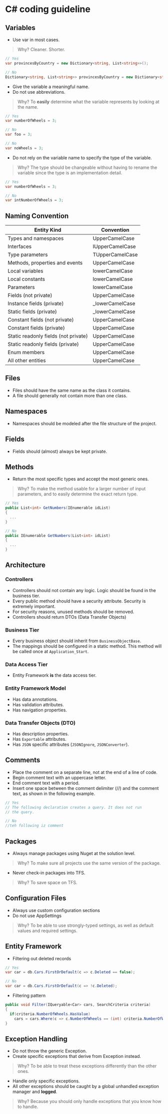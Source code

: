 # C# coding guideline

## Variables

- Use var in most cases.

> Why? Cleaner. Shorter.

```csharp
// Yes
var provincesByCountry = new Dictionary<string, List<string>>();

// No
Dictionary<string, List<string>> provincesByCountry = new Dictionary<string, List<string>>();
```

- Give the variable a meaningful name.
- Do not use abbreviations.

> Why? To **easily** determine what the variable represents by looking at the name.

```csharp
// Yes
var numberOfWheels = 3;

// No
var foo = 3;

// No
var noWheels = 3;
```

- Do not rely on the variable name to specify the type of the variable.

> Why? The type should be changeable without having to rename the variable since the type is an implementation detail.

```csharp
// Yes
var numberOfWheels = 3;

// No
var intNumberOfWheels = 3;
```

## Naming Convention

Entity Kind  | Convention
------------ | -------------
Types and namespaces  | UpperCamelCase
Interfaces  | IUpperCamelCase
Type parameters | TUpperCamelCase
Methods, properties and events | UpperCamelCase
Local variables | lowerCamelCase
Local constants | lowerCamelCase
Parameters | lowerCamelCase
Fields (not private) | UpperCamelCase
Instance fields (private) | _lowerCamelCase
Static fields (private) | _lowerCamelCase
Constant fields (not private) | UpperCamelCase
Constant fields (private) | UpperCamelCase
Static readonly fields (not private) | UpperCamelCase
Static readonly fields (private) | UpperCamelCase
Enum members | UpperCamelCase
All other entities | UpperCamelCase

## Files

- Files should have the same name as the class it contains.
- A file should generally not contain more than one class.

## Namespaces

- Namespaces should be modeled after the file structure of the project.

## Fields
- Fields should (almost) always be kept private.

## Methods

- Return the most specific types and accept the most generic ones.

> Why? To make the method usable for a larger number of input parameters, and to easily determine the exact return type.

```csharp
// Yes
public List<int> GetNumbers(IEnumerable idList)
{
  ...
}

// No
public IEnumerable GetNumbers(List<int> idList)
{
  ...
}
```
## Architecture

### Controllers

- Controllers should not contain any logic. Logic should be found in the business tier.
- Every public method should have a security attribute. Security is extremely important.
- For security reasons, unused methods should be removed.
- Controllers should return DTOs (Data Transfer Objects)

### Business Tier

- Every business object should inherit from `BusinessObjectBase`.
- The mappings should be configured in a static method. This method will be called once at `Application_Start`.

### Data Access Tier

- Entity Framework **is** the data access tier.

### Entity Framework Model

-  Has data annotations.
-  Has validation attributes.
-  Has navigation properties.

### Data Transfer Objects (DTO)

- Has description properties.
- Has `Exportable` attributes.
- Has `JSON` specific attributes (`JSONIgnore`, `JSONConverter`).

## Comments

- Place the comment on a separate line, not at the end of a line of code.
- Begin comment text with an uppercase letter.
- End comment text with a period.
- Insert one space between the comment delimiter (//) and the comment text, as shown in the following example.

```csharp
// Yes
// The following declaration creates a query. It does not run
// the query.

// No
//teh following iz comment
```

## Packages

- Always manage packages using Nuget at the solution level.

> Why? To make sure all projects use the same version of the package.

- Never check-in packages into TFS.

> Why? To save space on TFS.

## Configuration Files

- Always use custom configuration sections
- Do not use AppSettings

> Why? To be able to use strongly-typed settings, as well as default values and required settings.

## Entity Framework

- Filtering out deleted records

```csharp
// Yes
var car = db.Cars.FirstOrDefault(c => c.Deleted == false);

// No
var car = db.Cars.FirstOrDefault(c => !c.Deleted);
```

- Filtering pattern

```csharp
public void Filter(IQueryable<Car> cars, SearchCriteria criteria)
{
  if(criteria.NumberOfWheels.HasValue)
    cars = cars.Where(c => c.NumberOfWheels == (int) criteria.NumberOfWheels);
}
```

## Exception Handling

- Do not throw the generic Exception.
- Create specific exceptions that derive from Exception instead.

> Why? To be able to treat these exceptions differently than the other ones.

- Handle only specific exceptions.
- All other exceptions should be caught by a global unhandled exception manager and **logged**.

> Why? Because you should only handle exceptions that you know how to handle.
